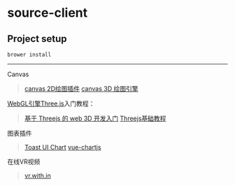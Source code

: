 # source-client

## Project setup
```
brower install
```

---
Canvas
> [canvas 2D绘图插件](http://fabricjs.com/demos/)
> [canvas 3D 绘图引擎](http://schteppe.github.com/cannon.js)


[WebGL引擎Three.js](https://threejs.org/)入门教程：
> [基于 Threejs 的 web 3D 开发入门](https://www.jianshu.com/p/7ccf43f912bc) 
> [Threejs基础教程](http://www.hewebgl.com/article/articledir/1)

图表插件
> [Toast UI Chart](https://nhn.github.io/tui.chart/latest/) 
> [vue-chartjs](https://vue-chartjs.org/zh-cn/)

在线VR视频
> [vr.with.in](https://vr.with.in/)